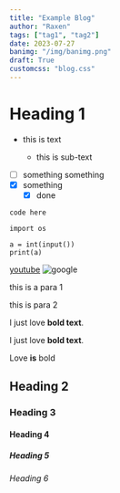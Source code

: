 ```yaml
---
title: "Example Blog"
author: "Raxen"
tags: ["tag1", "tag2"]
date: 2023-07-27
banimg: "/img/banimg.png"
draft: True
customcss: "blog.css"
---
```


# Heading 1

- this is text

  - this is sub-text

- [ ] something something
- [x] something
  - [x] done

`code here`

```python3
import os

a = int(input())
print(a)
```

[youtube](https://youtube.com)
![google](https://external-content.duckduckgo.com/iu/?u=https%3A%2F%2Fi.ytimg.com%2Fvi%2FnPOXKGUhSXs%2Fmaxresdefault.jpg&f=1&nofb=1&ipt=9e16fe40cf667f32e3790146888e2b7529fb864911591855ae7b99cdc63d00cf&ipo=images)

this is a para 1

this is para 2

I just love **bold text**.

I just love **bold text**.

Love **is** bold

## Heading 2

### Heading 3

#### Heading 4

##### Heading 5

###### Heading 6
